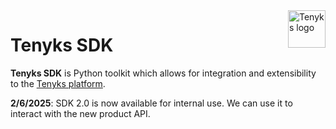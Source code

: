 <a href="https://www.tenyks.ai/">
    <img src="https://assets-global.website-files.com/63a0220866f41638081f4fce/64ef648b87b00109b3260832_Tenyks_Logo_transparent-p-500.webp" alt="Tenyks logo" title="Tenyks" align="right" height="60" />
</a>

# Tenyks SDK

**Tenyks SDK** is Python toolkit which allows for integration and extensibility to the [Tenyks platform](https://www.tenyks.ai/).

**2/6/2025**: SDK 2.0 is now available for internal use. We can use it to interact with the new product API.